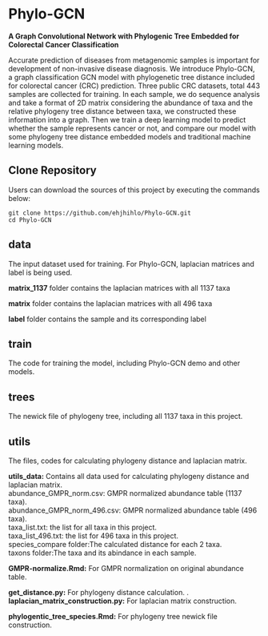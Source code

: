 # Phylo-GCN
**A Graph Convolutional Network with Phylogenic Tree Embedded for Colorectal Cancer Classification**  
  
Accurate prediction of diseases from metagenomic samples is important for development of non-invasive disease diagnosis. We introduce Phylo-GCN, a graph classification GCN model with phylogenetic tree distance included for colorectal cancer (CRC) prediction. Three public CRC datasets, total 443 samples are collected for training. In each sample, we do sequence analysis and take a format of 2D matrix considering the abundance of taxa and the relative phylogeny tree distance between taxa, we constructed these information into a graph. Then we train a deep learning model to predict whether the sample represents cancer or not, and compare our model with some phylogeny tree distance embedded models and traditional machine learning models.    
## Clone Repository
Users can download the sources of this project by executing the commands below:
``` 
git clone https://github.com/ehjhihlo/Phylo-GCN.git  
cd Phylo-GCN  
```
## data  
The input dataset used for training. For Phylo-GCN, laplacian matrices and label is being used.  
  
**matrix_1137** folder contains the laplacian matrices with all 1137 taxa  
  
**matrix** folder contains the laplacian matrices with all 496 taxa  
  
**label** folder contains the sample and its corresponding label  
  
## train  
The code for training the model, including Phylo-GCN demo and other models.    
## trees
The newick file of phylogeny tree, including all 1137 taxa in this project.  
## utils  
The files, codes for calculating phylogeny distance and laplacian matrix.  
  
**utils_data:** Contains all data used for calculating phylogeny distance and laplacian matrix.  
abundance_GMPR_norm.csv: GMPR normalized abundance table (1137 taxa).  
abundance_GMPR_norm_496.csv: GMPR normalized abundance table (496 taxa).  
taxa_list.txt: the list for all taxa in this project.  
taxa_list_496.txt: the list for 496 taxa in this project.  
species_compare folder:The calculated distance for each 2 taxa.  
taxons folder:The taxa and its abindance in each sample.  
  
**GMPR-normalize.Rmd:**  For GMPR normalization on original abundance table.
  
**get_distance.py:** For phylogeny distance calculation.
  .
**laplacian_matrix_construction.py:**  For laplacian matrix construction.
  
**phylogentic_tree_species.Rmd:**  For phylogeny tree newick file construction.
